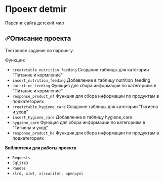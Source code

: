 # Проект detmir
Парсинг сайта детский мир
<h2 dir="auto"><a id="user-content-описание-проекта" class="anchor" aria-hidden="true" href="#описание-проекта"><svg class="octicon octicon-link" viewBox="0 0 16 16" version="1.1" width="16" height="16" aria-hidden="true"><path fill-rule="evenodd" d="M7.775 3.275a.75.75 0 001.06 1.06l1.25-1.25a2 2 0 112.83 2.83l-2.5 2.5a2 2 0 01-2.83 0 .75.75 0 00-1.06 1.06 3.5 3.5 0 004.95 0l2.5-2.5a3.5 3.5 0 00-4.95-4.95l-1.25 1.25zm-4.69 9.64a2 2 0 010-2.83l2.5-2.5a2 2 0 012.83 0 .75.75 0 001.06-1.06 3.5 3.5 0 00-4.95 0l-2.5 2.5a3.5 3.5 0 004.95 4.95l1.25-1.25a.75.75 0 00-1.06-1.06l-1.25 1.25a2 2 0 01-2.83 0z"></path></svg></a>Описание проекта</h2>
Тестовове задание по парсингу. 

Функции:
<ul>
     <li><code>createtable_nutrition_feeding</code> Создание таблицы для категории "Питание и кормление" </li>
     <li><code>insert_nutrition_feeding</code> Добавление в таблицу nutrition_feeding </li>
     <li><code>nutrition_feeding</code> Функция для сбора информации по категориям в "Питание и кормление" </li>
     <li><code>response_product_nf</code> Функция для сбора информации по продуктам в подкатегориях </li>
     <li><code>createtable_hygiene_care</code> Создание таблицы для категории "Гигиена и уход" </li>
     <li><code>insert_hygiene_care</code> Добавление в таблицу hygiene_care </li>
     <li><code>hygiene_care</code> Функция для сбора информации по категориям в "Гигиена и уход" </li>
     <li><code>response_product_hc</code> Функция для сбора информации по продуктам в подкатегориях </li>
</ul>

<b> Библиотеки для работы проекта </b>
<ul>
     <li><code>Requests</code></li>
     <li><code>Sqlite3</code> </li>
     <li><code>Pandas</code> </li>
     <li><code>xlrd, xlwt, xlsxwriter, openpyxl </code></li>
</ul>
